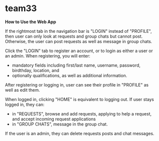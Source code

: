 # team33

**How to Use the Web App**

If the rightmost tab in the navigation bar is "LOGIN" instead of "PROFILE", then user can only look at requests and group chats but cannot post. Otherwise, the user can post requests as well as message in group chats. 

Click the "LOGIN" tab to register an account, or to login as either a user or an admin. When registering, you will enter:
* mandatory fields including first/last name, username, password, birdthday, location, and 
* optionally qualifications, as well as additional information. 

After registering or logging in, user can see their profile in "PROFILE" as well as edit them. 

When logged in, clicking "HOME" is equivalent to logging out. If user stays logged in, they can:
* in "REQUESTS", browse and add requests, applying to help a request, and accept incoming request applications
* in "GROUP CHATS", message in the group chat.

If the user is an admin, they can delete requests posts and chat messages.
